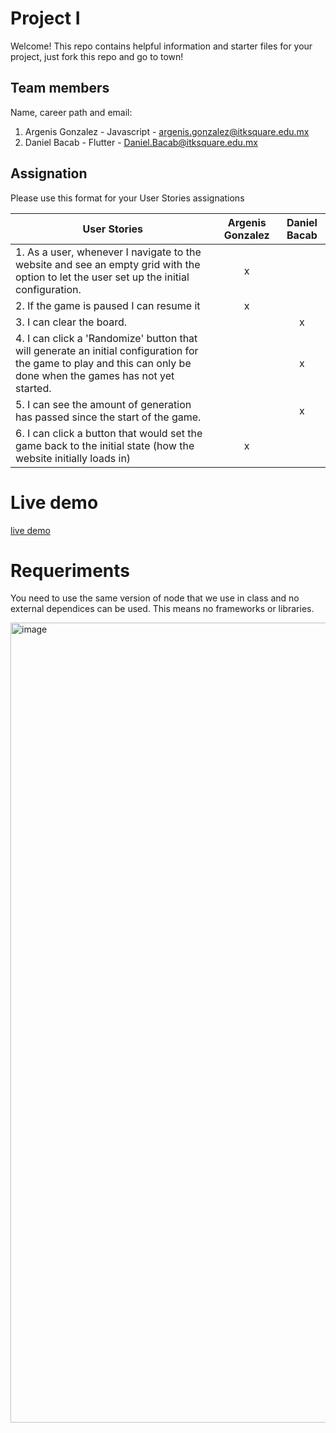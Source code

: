 # Project I

Welcome! This repo contains helpful information and starter files for your project, just fork this repo and go to town!

## Team members

Name, career path and email:

1. Argenis Gonzalez - Javascript - argenis.gonzalez@itksquare.edu.mx
2. Daniel Bacab - Flutter - Daniel.Bacab@itksquare.edu.mx


## Assignation 

Please use this format for your User Stories assignations


| User Stories     | Argenis Gonzalez| Daniel Bacab | 
| ---------------- | :--: | :--: |
| 1. As a user, whenever I navigate to the website and see an empty grid with the option to let the user set up the initial configuration. |  x  |      |
| 2. If the game is paused I can resume it |  x  |      |
| 3. I can clear the board. |     |  x  |
| 4. I can click a 'Randomize' button that will generate an initial configuration for the game to play and this can only be done when the games has not yet started.|     |  x  |
| 5. I can see the amount of generation has passed since the start of the game.|     |  x  |
| 6. I can click a button that would set the game back to the initial state (how the website initially loads in)|  x   |    |

# Live demo

[live demo](https://argenisgonzalez-ksquare.github.io/project2_conway/)

# Requeriments
You need to use the same version of node that we use in class and no external dependices can be used. This means no frameworks or libraries.


<img width="1280" alt="image" src="https://user-images.githubusercontent.com/113387032/194731980-a2f5d6cf-905b-40fe-aa59-63180b8c6fff.png">


